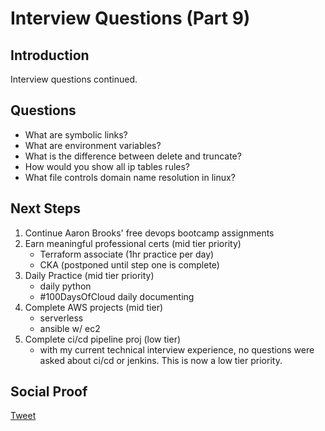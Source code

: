 # Interview Questions (Part 9)

## Introduction

Interview questions continued.

## Questions

- What are symbolic links?
- What are environment variables?
- What is the difference between delete and truncate?
- How would you show all ip tables rules?
- What file controls domain name resolution in linux?

## Next Steps

1) Continue Aaron Brooks' free devops bootcamp assignments
2) Earn meaningful professional certs (mid tier priority)
    - Terraform associate (1hr practice per day)
    - CKA (postponed until step one is complete)
3) Daily Practice (mid tier priority)
    - daily python
    - #100DaysOfCloud daily documenting
4) Complete AWS projects (mid tier)
    - serverless
    - ansible w/ ec2
5) Complete ci/cd pipeline proj (low tier)
    - with my current technical interview experience, no questions were asked about ci/cd or jenkins. This is now a low tier priority.

## Social Proof

[Tweet](https://twitter.com/lrnallday/status/1357320898416685056)
